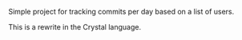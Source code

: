 Simple project for tracking commits per day based on a list of users.

This is a rewrite in the Crystal language.
